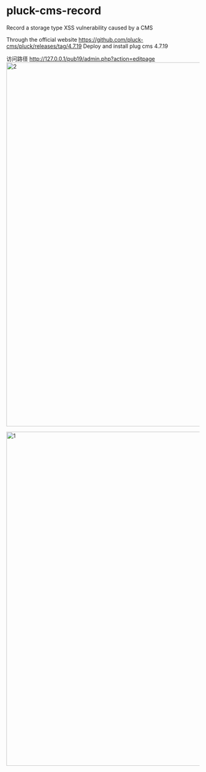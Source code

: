 # pluck-cms-record
Record a storage type XSS vulnerability caused by a CMS

Through the official website https://github.com/pluck-cms/pluck/releases/tag/4.7.19
Deploy and install plug cms 4.7.19

访问路径 http://127.0.0.1/pub19/admin.php?action=editpage
<img width="949" alt="2" src="https://github.com/user-attachments/assets/c8136ab8-297a-4fae-b3ab-0fd69443bbc9" />


<img width="871" alt="1" src="https://github.com/user-attachments/assets/848c8e7f-5f14-43d9-854a-b6cb32f0e08a" />


